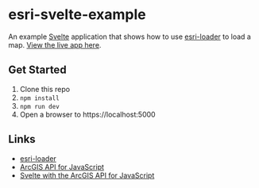 # esri-svelte-example

An example [Svelte](https://svelte.dev/) application that shows how to use [esri-loader](https://github.com/Esri/esri-loader) to load a map. [View the live app here](https://esri-svelte-example.surge.sh/).

## Get Started

1. Clone this repo
2. `npm install`
3. `npm run dev`
4. Open a browser to https://localhost:5000

## Links

- [esri-loader](https://github.com/Esri/esri-loader)
- [ArcGIS API for JavaScript](https://developers.arcgis.com/javascript/)
- [Svelte with the ArcGIS API for JavaScript](https://odoe.net/blog/svelte-with-the-arcgis-api-for-javascript/)
